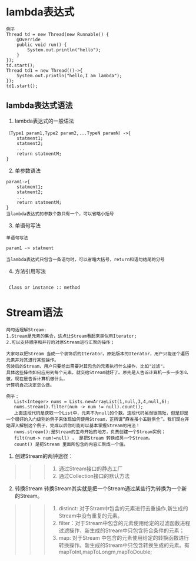 # lambda表达式
```  
例子
Thread td = new Thread(new Runnable() {
    @Override
    public void run() {
        System.out.println("hello");
    }
});
td.start();
Thread td1 = new Thread(()->{
    System.out.println("hello,I am lambda");
});
td1.start();
```

## lambda表达式语法
1. lambda表达式的一般语法
```
（Type1 param1,Type2 param2,...TypeN paramN）->{
    statment1;
    statment2;
    ...
    return statmentM;
}
```
2. 单参数语法
```
param1->{
    statment1;
    statment2;
    ...
    return statmentM;
}
当lambda表达式的参数个数只有一个，可以省略小括号
```
3. 单语句写法
```
单语句写法

param1 -> statment

当lambda表达式只包含一条语句时，可以省略大括号，return和语句结尾的分号
```

4. 方法引用写法
```

 Class or instance :: method
```

# Stream语法
```
两句话理解Stream:
1.Stream是元素的集合，这点让Stream看起来类似用Iterator;
2.可以支持顺序和并行的对原Stream进行汇聚的操作；

大家可以把Stream 当成一个装饰后的Iterator。原始版本的Iterator，用户只能逐个遍历元素并对其进行某些操作。
包装后的Stream，用户只要给出需要对其包含的元素执行什么操作，比如"过滤"。
具体这些操作如何应用到每个元素，就交给Stream就好了。原先是人告诉计算机一步一步怎么做，现在是告诉计算机做什么，
计算机自己决定怎么做。

例子：
   List<Integer> nums = Lists.newArrayList(1,null,3,4,null,6);
   nums.stream().filter(num -> num != null).count();
   上面这段代码是获取一个List中，元素不为null的个数。这段代码虽然很简短，但是却是一个很好的入门级别的例子来体现如何使用Stream，正所谓“麻雀虽小五脏俱全”。我们现在开始深入解刨这个例子，完成以后你可能可以基本掌握Stream的用法！
   nums.stream():是Stream的生命开始的地方，负责创建一个Stream实例；
   filt(num-> num!=null) ， 是把Stream 转换成另一个Stream。
   count() 是把Stream 里面所包含的内容汇聚成一个值。
```
1. 创建Stream的两钟途径：
>>> 1. 通过Stream接口的静态工厂
>>> 2. 通过Collection接口的默认方法

2. 转换Stream
转换Stream其实就是把一个Stream通过某些行为转换为一个新的Stream。
>>> 1. distinct: 对于Stram中包含的元素进行去重操作,新生成的Stream中没有重复的元素。
>>> 2. filter：对于Stream中包含的元素使用给定的过滤函数进程过滤操作，新生成的Stream中只包含符合条件的元素；
>>> 3. map: 对于Stream 中包含的元素使用给定的转换函数进行转换操作。新生成的Stream中只包含转换生成的元素。有mapToInt,mapToLongm,mapToDouble;
